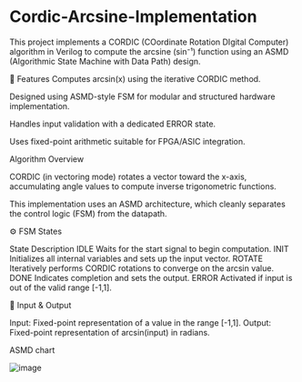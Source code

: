 # Cordic-Arcsine-Implementation

This project implements a CORDIC (COordinate Rotation DIgital Computer) algorithm in Verilog to compute the arcsine (sin⁻¹) function using an ASMD (Algorithmic State Machine with Data Path) design.

📌 Features
Computes arcsin(x) using the iterative CORDIC method.

Designed using ASMD-style FSM for modular and structured hardware implementation.

Handles input validation with a dedicated ERROR state.

Uses fixed-point arithmetic suitable for FPGA/ASIC integration.



Algorithm Overview


CORDIC (in vectoring mode) rotates a vector toward the x-axis, accumulating angle values to compute inverse trigonometric functions.

This implementation uses an ASMD architecture, which cleanly separates the control logic (FSM) from the datapath.

⚙️ FSM States


State	Description
IDLE	Waits for the start signal to begin computation.
INIT	Initializes all internal variables and sets up the input vector.
ROTATE	Iteratively performs CORDIC rotations to converge on the arcsin value.
DONE	Indicates completion and sets the output.
ERROR	Activated if input is out of the valid range [-1,1].



🧾 Input & Output


Input:
Fixed-point representation of a value in the range [-1,1].
Output:
Fixed-point representation of arcsin(input) in radians.





ASMD chart





![image](https://github.com/user-attachments/assets/f90cf002-ea01-4221-8317-ab9d8fa0df85)

